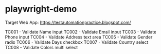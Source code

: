 # playwright-demo

Target Web App: https://testautomationpractice.blogspot.com/

TC001 - Validate Name input
TC002 - Validate Email input
TC003 - Validate Phone input
TC004 - Validate Address text area
TC005 - Validate Gender radio
TC006 - Validate Days checkbox
TC007 - Validate Country select
TC008 - Validate Colors multi select

